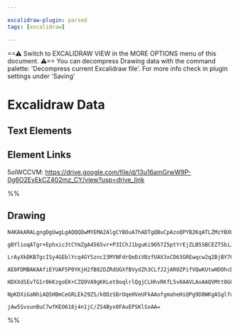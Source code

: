 ```yaml
---

excalidraw-plugin: parsed
tags: [excalidraw]

---
```

==⚠  Switch to EXCALIDRAW VIEW in the MORE OPTIONS menu of this document. ⚠== You can decompress Drawing data with the command palette: 'Decompress current Excalidraw file'. For more info check in plugin settings under 'Saving'



# Excalidraw Data

## Text Elements
## Element Links
5olWCCVM: https://drive.google.com/file/d/13u16amGrwW9P-0g6O2EyEkCZ402mz_CY/view?usp=drive_link

%%
## Drawing
```compressed-json
N4KAkARALgngDgUwgLgAQQQDwMYEMA2AlgCYBOuA7hADTgQBuCpAzoQPYB2KqATLZMzYBXUtiRoIACyhQ4zZAHoFAc0JRJQgEYA6bGwC2CgF7N6hbEcK4OCtptbErHALRY8RMpWdx8Q1TdIEfARcZgRmBShcZQUebQBGeISaOiCEfQQOKGZuAG1wMFAwYogSbggAVjZ8AHUAYTqANQBZFOLIWERy9M0EYmJcTWC2ksxuZwB2eLiABgBmHjmANh4l

gBYlioqATgr+Ephxic3tCYmZgA4565vr+P3IChJ1bguKi9O57Z5ptYrEjZLB5SBCEZTSbiJHgTbRzN7beIVNbxGZLBZrYHWZTDNAzYHMKCkNgAawQdWqbFI5QAxPEEHS6SNIJpcNhicoiUIOMRyfhKeVCdZmHBcIEskyIAAzQj4fAAZVgOPQgg8EoJRNJNWekm4fAKAkJJIQCpgSogKrKwM54I44RyaHu+ogbBF2DUhwdMzxTo5wjgAEliPbULkA

LrAyXkDKB7gcISy4GEblYcq4GYSznc23MYNFdrQeDiVBzfUAX3xCD63GREwqcw2q2BjBY7C4aCmGKdzdYnAAcpwxLqZmsJmthzs9fnCMwACJpKBVtCSghhYGaYTcgCiwQyWWDYeBQjgAwXxEhtaW2zWa22X3hwKIHGJ5WksnkSjIhEY2mUbDY2IQXQDAUaVggUYgFHiOYhHiJZcH0ABxUgKBqbYAAVnBmZQlgAeR4TcYE3Yk6gALTHHh9CMAB9Oo

AE0FDMBAKAAfiEYUAF5P0YKjH2fB82DZRdUGXfBVydZh3CLfJ2jAR0ZPifVQwKUtwHDOhcDgOAFVwBduDzaBJHSIsICIcEoBGBhCCYgAhVl2UzHkKSpCRqUlNz3Is7ARDFKB/QXfQFQ1MknJpBl6SQfYIC80gfL89JbLZX0uUcvlnPQQUOGFUVMnMyLoti/yADEZXlRVjItM88u8nK4oCw1NW1XUqpimr/MCo0TTNCrPOqrJaoAJWEG07UhZqCvS

HDXXdSEvTG1r0kKzgoEK+CZQ9VA9gKKLet8oqlrlQgjCLHhvRKfL5v0AAVLAoAAQVMtt0GCSVcq286+raqJSDumK2AoQzcDPNA4wTN6dtqzduVu37/pCIH0FFIkqDmj70mhpHLsLcoHIsiSiVlAANV4JjmbQlk2K4LhWHgrjrSK8eqfBaMhKCYQmKnlkSc5zgRSKjD/fQ9K7AghCLGYyehOYZgqZSUd29JBuS7NgwgHHIo5EgDqOod1dITWFzgbh

NpKDXiGaNhiAQSHBmCeGRLEk29ZS/k0DzSBrOqeHVeUFkAAofgmaheHiQPg9D8WKgASglfqEGUeNRWxn3cH9qWg8WPFeDT1AI+j2WwZarJ2tJSaoFbYMQfwSLI3ghBY+TPWOGUIX80yG2hMJUXgWwIhDbQTuEGBDha+4AfgWEKBHyLAf85KOwACsEGwbI5WHuBzct62hiE+3B621ky8YS6/3wFuSk6cq0mX1sJS8gkDExrpgfjKunT5QS7ZXPf80

jAw5SvsunBuC7wfKEO618j4n1jC/ZS4Byx0FAuEPSKlSxAA=
```
%%